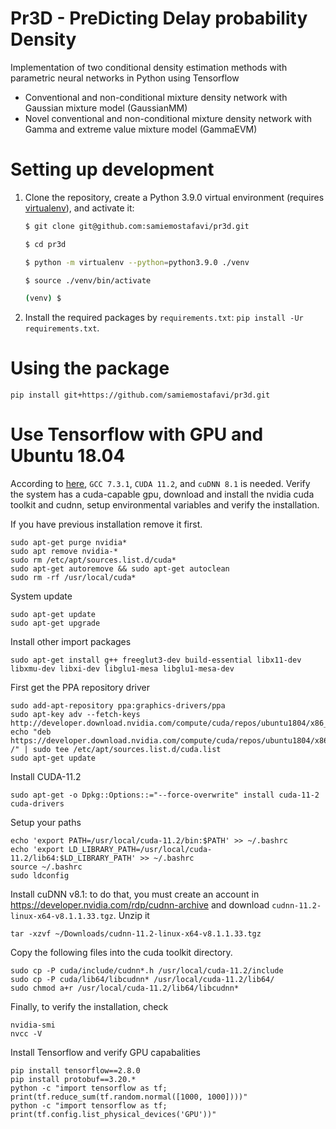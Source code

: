 # Pr3D - PreDicting Delay probability Density

Implementation of two conditional density estimation methods with parametric neural networks in Python using Tensorflow

* Conventional and non-conditional mixture density network with Gaussian mixture model (GaussianMM)
* Novel conventional and non-conditional mixture density network with Gamma and extreme value mixture model (GammaEVM)

# Setting up development

1. Clone the repository, create a Python 3.9.0 virtual environment (requires [virtualenv](https://pypi.org/project/virtualenv/)), and activate it:

    ``` bash
    $ git clone git@github.com:samiemostafavi/pr3d.git
    
    $ cd pr3d

    $ python -m virtualenv --python=python3.9.0 ./venv

    $ source ./venv/bin/activate

    (venv) $ 
    ```
    
2. Install the required packages by `requirements.txt`: `pip install -Ur requirements.txt`.

# Using the package

    pip install git+https://github.com/samiemostafavi/pr3d.git


# Use Tensorflow with GPU and Ubuntu 18.04

According to [here](https://www.tensorflow.org/install/source#gpu), `GCC 7.3.1`, `CUDA 11.2`, and `cuDNN 8.1` is needed.
Verify the system has a cuda-capable gpu, download and install the nvidia cuda toolkit and cudnn, setup environmental variables and verify the installation.

If you have previous installation remove it first.

    sudo apt-get purge nvidia*
    sudo apt remove nvidia-*
    sudo rm /etc/apt/sources.list.d/cuda*
    sudo apt-get autoremove && sudo apt-get autoclean
    sudo rm -rf /usr/local/cuda*

System update

    sudo apt-get update
    sudo apt-get upgrade


Install other import packages

    sudo apt-get install g++ freeglut3-dev build-essential libx11-dev libxmu-dev libxi-dev libglu1-mesa libglu1-mesa-dev


First get the PPA repository driver

    sudo add-apt-repository ppa:graphics-drivers/ppa
    sudo apt-key adv --fetch-keys http://developer.download.nvidia.com/compute/cuda/repos/ubuntu1804/x86_64/3bf863cc.pub
    echo "deb https://developer.download.nvidia.com/compute/cuda/repos/ubuntu1804/x86_64 /" | sudo tee /etc/apt/sources.list.d/cuda.list
    sudo apt-get update

Install CUDA-11.2

    sudo apt-get -o Dpkg::Options::="--force-overwrite" install cuda-11-2 cuda-drivers


Setup your paths

    echo 'export PATH=/usr/local/cuda-11.2/bin:$PATH' >> ~/.bashrc
    echo 'export LD_LIBRARY_PATH=/usr/local/cuda-11.2/lib64:$LD_LIBRARY_PATH' >> ~/.bashrc
    source ~/.bashrc
    sudo ldconfig

Install cuDNN v8.1: to do that, you must create an account in https://developer.nvidia.com/rdp/cudnn-archive and download `cudnn-11.2-linux-x64-v8.1.1.33.tgz`. Unzip it 

    tar -xzvf ~/Downloads/cudnn-11.2-linux-x64-v8.1.1.33.tgz


Copy the following files into the cuda toolkit directory.

    sudo cp -P cuda/include/cudnn*.h /usr/local/cuda-11.2/include
    sudo cp -P cuda/lib64/libcudnn* /usr/local/cuda-11.2/lib64/
    sudo chmod a+r /usr/local/cuda-11.2/lib64/libcudnn*

Finally, to verify the installation, check

    nvidia-smi
    nvcc -V

Install Tensorflow and verify GPU capabalities

    pip install tensorflow==2.8.0
    pip install protobuf==3.20.*
    python -c "import tensorflow as tf; print(tf.reduce_sum(tf.random.normal([1000, 1000])))"
    python -c "import tensorflow as tf; print(tf.config.list_physical_devices('GPU'))"